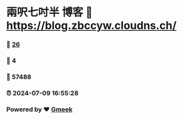 # 兩呎七吋半 博客 :link: https://blog.zbccyw.cloudns.ch/ 
### :page_facing_up: [26](https://blog.zbccyw.cloudns.ch//tag.html) 
### :speech_balloon: 4 
### :hibiscus: 57488 
### :alarm_clock: 2024-07-09 16:55:28 
### Powered by :heart: [Gmeek](https://github.com/Meekdai/Gmeek)
